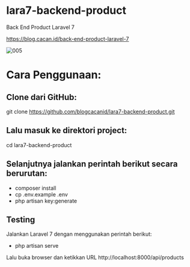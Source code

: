 # lara7-backend-product
Back End Product Laravel 7

https://blog.cacan.id/back-end-product-laravel-7

![005](https://user-images.githubusercontent.com/51890752/81702927-2087d700-9496-11ea-9a41-6745e44bfe75.jpg)


# Cara Penggunaan:

## Clone dari GitHub:
git clone https://github.com/blogcacanid/lara7-backend-product.git

## Lalu masuk ke direktori project:
cd lara7-backend-product

## Selanjutnya jalankan perintah berikut secara berurutan:
- composer install
- cp .env.example .env
- php artisan key:generate

## Testing
Jalankan Laravel 7 dengan menggunakan perintah berikut:
- php artisan serve

Lalu buka browser dan ketikkan URL http://localhost:8000/api/products


